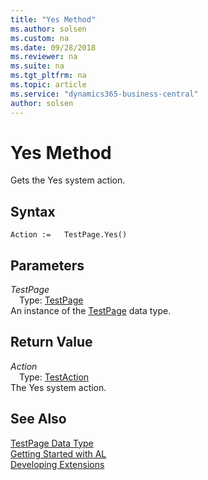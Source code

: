 ```yaml
---
title: "Yes Method"
ms.author: solsen
ms.custom: na
ms.date: 09/28/2018
ms.reviewer: na
ms.suite: na
ms.tgt_pltfrm: na
ms.topic: article
ms.service: "dynamics365-business-central"
author: solsen
---
```

[//]: # (START>DO_NOT_EDIT)
[//]: # (IMPORTANT:Do not edit any of the content between here and the END>DO_NOT_EDIT.)
[//]: # (Any modifications should be made in the .resx files in the ModernDev repo.)
# Yes Method
Gets the Yes system action.

## Syntax
```
Action :=   TestPage.Yes()
```

## Parameters
*TestPage*  
&emsp;Type: [TestPage](testpage-data-type.md)  
An instance of the [TestPage](testpage-data-type.md) data type.  

## Return Value
*Action*  
&emsp;Type: [TestAction](testaction-data-type.md)  
The Yes system action.  


[//]: # (IMPORTANT: END>DO_NOT_EDIT)
## See Also
[TestPage Data Type](testpage-data-type.md)  
[Getting Started with AL](../devenv-get-started.md)  
[Developing Extensions](../devenv-dev-overview.md)